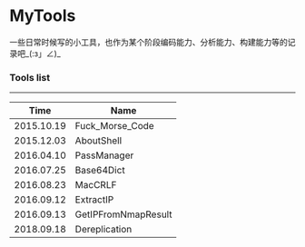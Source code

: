 # MyTools

一些日常时候写的小工具，也作为某个阶段编码能力、分析能力、构建能力等的记录吧\_(:з」∠)\_

### Tools list
---

Time | Name 
-----|------
2015.10.19 | Fuck_Morse_Code
2015.12.03 | AboutShell
2016.04.10 | PassManager
2016.07.25 | Base64Dict
2016.08.23 | MacCRLF
2016.09.12 | ExtractIP
2016.09.13 | GetIPFromNmapResult
2018.09.18 | Dereplication
